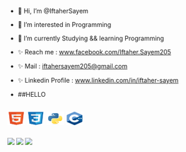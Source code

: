 - 👋 Hi, I’m @IftaherSayem
- 👀 I’m interested in Programming
- 🌱 I’m currently Studying && learning Programming
- ✨ Reach me : www.facebook.com/Iftaher.Sayem205
- ✨ Mail : iftahersayem205@gmail.com
- ✨ Linkedin Profile : www.linkedin.com/in/iftaher-sayem

- ##HELLO

<div style="display: inline_block"><br>
  <img align="center" alt="Rafa-HTML" height="30" width="40" src="https://raw.githubusercontent.com/devicons/devicon/master/icons/html5/html5-original.svg">
  <img align="center" alt="Rafa-CSS" height="30" width="40" src="https://raw.githubusercontent.com/devicons/devicon/master/icons/css3/css3-original.svg">
  <img align="center" alt="Rafa-Python" height="30" width="40" src="https://raw.githubusercontent.com/devicons/devicon/master/icons/python/python-original.svg">
  <img align="center" alt="Rafa-Csharp" height="30" width="40" src="https://raw.githubusercontent.com/devicons/devicon/master/icons/cplusplus/cplusplus-original.svg">
</div>
  
  ##
 
<div> 
  <a href="https://facebook.com/Iftaher.Sayem205" target="_blank"><img src="https://img.shields.io/badge/-Facebook-%23E4405F?style=for-the-badge&logo=instagram&logoColor=white" target="_blank"></a>
  <a href = "mailto:iftahersayem205@gmail.com"><img src="https://img.shields.io/badge/-Gmail-%23333?style=for-the-badge&logo=gmail&logoColor=white" target="_blank"></a>
  <a href="https://www.linkedin.com/in/iftaher-sayem" target="_blank"><img src="https://img.shields.io/badge/-LinkedIn-%230077B5?style=for-the-badge&logo=linkedin&logoColor=white" target="_blank"></a> 
</div>

<!---
IftaherSayem/IftaherSayem is a ✨ special ✨ repository because its `README.md` (this file) appears on your GitHub profile.
You can click the Preview link to take a look at your changes.
--->
